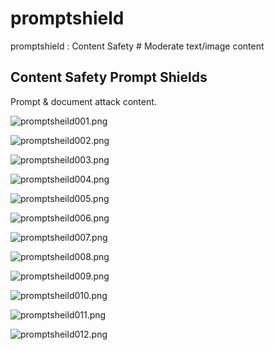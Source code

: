 # promptshield
promptshield : Content Safety # Moderate text/image content

## Content Safety Prompt Shields
Prompt & document attack content.

![promptsheild001.png](./src/promptsheild001.png)

![promptsheild002.png](./src/promptsheild002.png)

![promptsheild003.png](./src/promptsheild003.png)

![promptsheild004.png](./src/promptsheild004.png)

![promptsheild005.png](./src/promptsheild005.png)

![promptsheild006.png](./src/promptsheild006.png)

![promptsheild007.png](./src/promptsheild007.png)

![promptsheild008.png](./src/promptsheild008.png)

![promptsheild009.png](./src/promptsheild009.png)

![promptsheild010.png](./src/promptsheild010.png)

![promptsheild011.png](./src/promptsheild011.png)

![promptsheild012.png](./src/promptsheild012.png)


